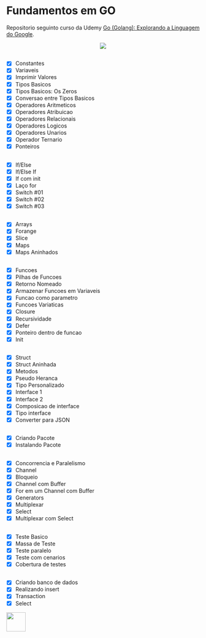 
 <h1>Fundamentos em GO</h1>
 <p>
Repositorio seguinto curso da Udemy <a href="https://www.udemy.com/share/101tNS3@AuzTmi8fOS0TxFeu8gw9vrQfU8AXjHpdDyvIQbGB7b79DQVXAq60PR36FBwAUz7C/">Go (Golang): Explorando a Linguagem do Google</a>.
 
 </p>
 <p align="center">
    <img src="https://miro.medium.com/max/384/0*A6EB_Ykks5bPp_rM.gif">
 </p>
 
## 
- [x] Constantes 
- [x] Variaveis 
- [x] Imprimir Valores
- [x] Tipos Basicos
- [x] Tipos Basicos: Os Zeros
- [x] Conversao entre Tipos Basicos
- [x] Operadores Aritmeticos
- [x] Operadores Atribuicao
- [x] Operadores Relacionais
- [x] Operadores Logicos
- [x] Operadores Unarios
- [x] Operador Ternario
- [x] Ponteiros

## 
- [x] If/Else
- [x] If/Else If
- [x] If com init
- [x] Laço for
- [x] Switch #01
- [x] Switch #02
- [x] Switch #03

## 
- [x] Arrays
- [x] Forange
- [x] Slice
- [x] Maps
- [x] Maps Aninhados

## 
- [x] Funcoes
- [x] Pilhas de Funcoes
- [x] Retorno Nomeado
- [x] Armazenar Funcoes em Variaveis
- [x] Funcao como parametro
- [x] Funcoes Variaticas
- [x] Closure
- [x] Recursividade
- [x] Defer
- [x] Ponteiro dentro de funcao
- [x] Init

##
- [x] Struct
- [x] Struct Aninhada
- [x] Metodos
- [x] Pseudo Heranca
- [x] Tipo Personalizado
- [x] Interface 1
- [x] Interface 2
- [x] Composicao de interface
- [x] Tipo interface
- [x] Converter para JSON

## 
- [x] Criando Pacote
- [x] Instalando Pacote

##
- [x] Concorrencia e Paralelismo
- [x] Channel
- [x] Bloqueio 
- [x] Channel com Buffer
- [x] For em um Channel com Buffer
- [x] Generators
- [x] Multiplexar
- [x] Select
- [x] Multiplexar com Select

##
- [x] Teste Basico
- [x] Massa de Teste
- [x] Teste paralelo
- [x] Teste com cenarios
- [x] Cobertura de testes

##
- [x] Criando banco de dados
- [x] Realizando insert
- [x] Transaction
- [x] Select

<img src="https://simpleicons.org/icons/go.svg" width="50"/>
